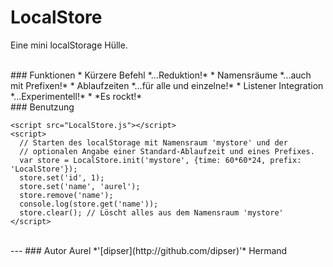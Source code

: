LocalStore
==========

Eine mini localStorage Hülle.


<br />
### Funktionen
* Kürzere Befehl *...Reduktion!*
* Namensräume *...auch mit Prefixen!*
* Ablaufzeiten *...für alle und einzelne!*
* Listener Integration *...Experimentell!*
* *Es rockt!*

<br />
### Benutzung

```
<script src="LocalStore.js"></script>
<script>
  // Starten des localStorage mit Namensraum 'mystore' und der 
  // optionalen Angabe einer Standard-Ablaufzeit und eines Prefixes.
  var store = LocalStore.init('mystore', {time: 60*60*24, prefix: 'LocalStore'});
  store.set('id', 1);
  store.set('name', 'aurel');
  store.remove('name');
  console.log(store.get('name'));
  store.clear(); // Löscht alles aus dem Namensraum 'mystore'
</script>
```

<br />
---
### Autor
Aurel *'[dipser](http://github.com/dipser)'* Hermand
